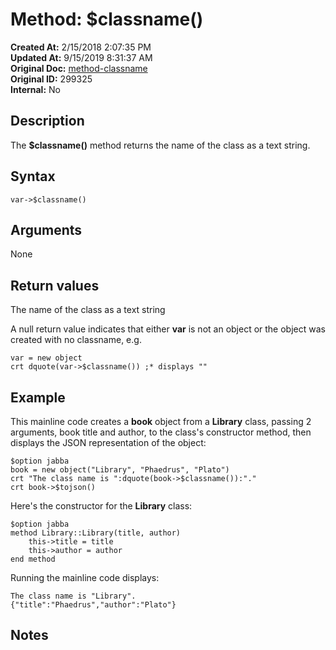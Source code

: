 # Method: $classname()

**Created At:** 2/15/2018 2:07:35 PM  
**Updated At:** 9/15/2019 8:31:37 AM  
**Original Doc:** [method-classname](https://docs.jbase.com/42948-dynamic-objects/method-classname)  
**Original ID:** 299325  
**Internal:** No  

## Description

The **$classname()** method returns the name of the class as a text string.

## Syntax

```
var->$classname()
```

## Arguments

None

## Return values

The name of the class as a text string

A null return value indicates that either **var** is not an object or the object was created with no classname, e.g.

```
var = new object
crt dquote(var->$classname()) ;* displays ""
```

## Example

This mainline code creates a **book** object from a **Library** class, passing 2 arguments, book title and author, to the class's constructor method, then displays the JSON representation of the object:

```
$option jabba
book = new object("Library", "Phaedrus", "Plato")
crt "The class name is ":dquote(book->$classname()):"."
crt book->$tojson()
```

Here's the constructor for the **Library** class:

```
$option jabba
method Library::Library(title, author)
    this->title = title
    this->author = author
end method
```

Running the mainline code displays:

```
The class name is "Library".
{"title":"Phaedrus","author":"Plato"}
```

## Notes
